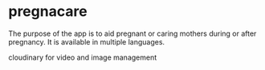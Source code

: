 # pregnacare

The purpose of the app is to aid pregnant or caring mothers during or after pregnancy. It is available in multiple
languages.

cloudinary for video and image management
